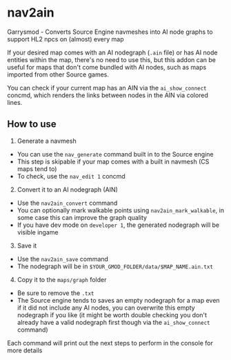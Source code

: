 # nav2ain
Garrysmod - Converts Source Engine navmeshes into AI node graphs to support HL2 npcs on (almost) every map

If your desired map comes with an AI nodegraph (`.ain` file) or has AI node entities within the map, there's no need to use this, but this addon can be useful
for maps that don't come bundled with AI nodes, such as maps imported from other Source games.

You can check if your current map has an AIN via the `ai_show_connect` concmd, which renders the links between nodes in the AIN via colored lines.

## How to use
1. Generate a navmesh
  * You can use the `nav_generate` command built in to the Source engine
  * This step is skipable if your map comes with a built in navmesh (CS maps tend to)
  * To check, use the `nav_edit 1` concmd
2. Convert it to an AI nodegraph (AIN)
  * Use the `nav2ain_convert` command
  * You can optionally mark walkable points using `nav2ain_mark_walkable`, in some case this can improve the graph quality
  * If you have dev mode on `developer 1`, the generated nodegraph will be visible ingame
3. Save it
  * Use the `nav2ain_save` command
  * The nodegraph will be in `$YOUR_GMOD_FOLDER/data/$MAP_NAME.ain.txt`
4. Copy it to the `maps/graph` folder
  * Be sure to remove the `.txt`
  * The Source engine tends to saves an empty nodegraph for a map even if it did not include any AI nodes, you can overwrite this empty nodegraph if you like
    (it might be worth double checking you don't already have a valid nodegraph first though via the `ai_show_connect` command)
 
Each command will print out the next steps to perform in the console for more details
